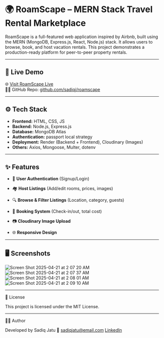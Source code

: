 # 🌍 RoamScape – MERN Stack Travel Rental Marketplace

RoamScape is a full-featured web application inspired by Airbnb, built using the MERN (MongoDB, Express.js, React, Node.js) stack. It allows users to browse, book, and host vacation rentals. This project demonstrates a production-ready platform for peer-to-peer property rentals.

---

## 🚀 Live Demo

🌐 [Visit RoamScape Live](https://roamscape.onrender.com)  
🧑‍💻 GitHub Repo: [github.com/sadiqj/roamscape](https://github.com/sadiqj/roamscape)

---

## ⚙️ Tech Stack

- **Frontend:** HTML, CSS, JS
- **Backend:** Node.js, Express.js
- **Database:** MongoDB Atlas
- **Authentication:** passport local strategy
- **Deployment:** Render (Backend + Frontend), Cloudinary (Images)
- **Others:** Axios, Mongoose, Multer, dotenv

---

## ✨ Features

- 🧾 **User Authentication** (Signup/Login)
- 🏘️ **Host Listings** (Add/edit rooms, prices, images)
- 🔍 **Browse & Filter Listings** (Location, category, guests)

- 📆 **Booking System** (Check-in/out, total cost)
- 📷 **Cloudinary Image Upload**

- 🌐 **Responsive Design**



---

## 🖥️ Screenshots

![Screen Shot 2025-04-21 at 2 07 20 AM](https://github.com/user-attachments/assets/36754f0f-20cd-4661-8ed4-2a8a6470802d)
![Screen Shot 2025-04-21 at 2 07 37 AM](https://github.com/user-attachments/assets/d4ada687-1deb-4b77-a82c-59e9b751eb58)
![Screen Shot 2025-04-21 at 2 08 01 AM](https://github.com/user-attachments/assets/d470f79b-3c0e-404c-ad46-6b1a5f8c4e7f)
![Screen Shot 2025-04-21 at 2 09 10 AM](https://github.com/user-attachments/assets/957bc3cd-55bd-439c-8ac8-ce3df3878214)

---

📄 License

This project is licensed under the MIT License.

---
👨‍💻 Author

Developed by Sadiq Jatu
📧 sadiqjatu@email.com
[LinkedIn](linkedin.com/in/sadiq-jatu-805360314 
)
